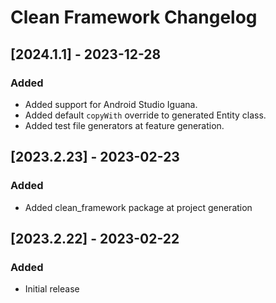 # Clean Framework Changelog

## [2024.1.1] - 2023-12-28
### Added
- Added support for Android Studio Iguana.
- Added default `copyWith` override to generated Entity class.
- Added test file generators at feature generation.

## [2023.2.23] - 2023-02-23

### Added
- Added clean_framework package at project generation

## [2023.2.22] - 2023-02-22

### Added
- Initial release
